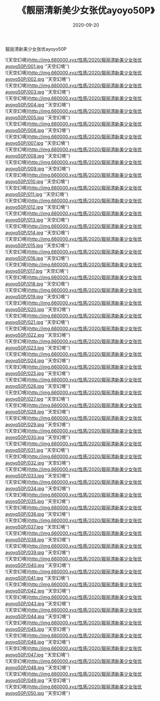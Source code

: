 ﻿---
layout: post
title:  《靓丽清新美少女张优ayoyo50P》
date:   2020-09-20
img: http://img.660000.xyz/性感/2020/靓丽清新美少女张优ayoyo50P/000.jpg
categories: [美女, 性感, 泳衣]
---

靓丽清新美少女张优ayoyo50P



![天空幻境](http://img.660000.xyz/性感/2020/靓丽清新美少女张优ayoyo50P/001.jpg ''天空幻境'') <br>
![天空幻境](http://img.660000.xyz/性感/2020/靓丽清新美少女张优ayoyo50P/002.jpg ''天空幻境'') <br>
![天空幻境](http://img.660000.xyz/性感/2020/靓丽清新美少女张优ayoyo50P/003.jpg ''天空幻境'') <br>
![天空幻境](http://img.660000.xyz/性感/2020/靓丽清新美少女张优ayoyo50P/004.jpg ''天空幻境'') <br>
![天空幻境](http://img.660000.xyz/性感/2020/靓丽清新美少女张优ayoyo50P/005.jpg ''天空幻境'') <br>
![天空幻境](http://img.660000.xyz/性感/2020/靓丽清新美少女张优ayoyo50P/006.jpg ''天空幻境'') <br>
![天空幻境](http://img.660000.xyz/性感/2020/靓丽清新美少女张优ayoyo50P/007.jpg ''天空幻境'') <br>
![天空幻境](http://img.660000.xyz/性感/2020/靓丽清新美少女张优ayoyo50P/008.jpg ''天空幻境'') <br>
![天空幻境](http://img.660000.xyz/性感/2020/靓丽清新美少女张优ayoyo50P/009.jpg ''天空幻境'') <br>
![天空幻境](http://img.660000.xyz/性感/2020/靓丽清新美少女张优ayoyo50P/010.jpg ''天空幻境'') <br>
![天空幻境](http://img.660000.xyz/性感/2020/靓丽清新美少女张优ayoyo50P/011.jpg ''天空幻境'') <br>
![天空幻境](http://img.660000.xyz/性感/2020/靓丽清新美少女张优ayoyo50P/012.jpg ''天空幻境'') <br>
![天空幻境](http://img.660000.xyz/性感/2020/靓丽清新美少女张优ayoyo50P/013.jpg ''天空幻境'') <br>
![天空幻境](http://img.660000.xyz/性感/2020/靓丽清新美少女张优ayoyo50P/014.jpg ''天空幻境'') <br>
![天空幻境](http://img.660000.xyz/性感/2020/靓丽清新美少女张优ayoyo50P/015.jpg ''天空幻境'') <br>
![天空幻境](http://img.660000.xyz/性感/2020/靓丽清新美少女张优ayoyo50P/016.jpg ''天空幻境'') <br>
![天空幻境](http://img.660000.xyz/性感/2020/靓丽清新美少女张优ayoyo50P/017.jpg ''天空幻境'') <br>
![天空幻境](http://img.660000.xyz/性感/2020/靓丽清新美少女张优ayoyo50P/018.jpg ''天空幻境'') <br>
![天空幻境](http://img.660000.xyz/性感/2020/靓丽清新美少女张优ayoyo50P/019.jpg ''天空幻境'') <br>
![天空幻境](http://img.660000.xyz/性感/2020/靓丽清新美少女张优ayoyo50P/020.jpg ''天空幻境'') <br>
![天空幻境](http://img.660000.xyz/性感/2020/靓丽清新美少女张优ayoyo50P/021.jpg ''天空幻境'') <br>
![天空幻境](http://img.660000.xyz/性感/2020/靓丽清新美少女张优ayoyo50P/022.jpg ''天空幻境'') <br>
![天空幻境](http://img.660000.xyz/性感/2020/靓丽清新美少女张优ayoyo50P/023.jpg ''天空幻境'') <br>
![天空幻境](http://img.660000.xyz/性感/2020/靓丽清新美少女张优ayoyo50P/024.jpg ''天空幻境'') <br>
![天空幻境](http://img.660000.xyz/性感/2020/靓丽清新美少女张优ayoyo50P/025.jpg ''天空幻境'') <br>
![天空幻境](http://img.660000.xyz/性感/2020/靓丽清新美少女张优ayoyo50P/026.jpg ''天空幻境'') <br>
![天空幻境](http://img.660000.xyz/性感/2020/靓丽清新美少女张优ayoyo50P/027.jpg ''天空幻境'') <br>
![天空幻境](http://img.660000.xyz/性感/2020/靓丽清新美少女张优ayoyo50P/028.jpg ''天空幻境'') <br>
![天空幻境](http://img.660000.xyz/性感/2020/靓丽清新美少女张优ayoyo50P/029.jpg ''天空幻境'') <br>
![天空幻境](http://img.660000.xyz/性感/2020/靓丽清新美少女张优ayoyo50P/030.jpg ''天空幻境'') <br>
![天空幻境](http://img.660000.xyz/性感/2020/靓丽清新美少女张优ayoyo50P/031.jpg ''天空幻境'') <br>
![天空幻境](http://img.660000.xyz/性感/2020/靓丽清新美少女张优ayoyo50P/032.jpg ''天空幻境'') <br>
![天空幻境](http://img.660000.xyz/性感/2020/靓丽清新美少女张优ayoyo50P/033.jpg ''天空幻境'') <br>
![天空幻境](http://img.660000.xyz/性感/2020/靓丽清新美少女张优ayoyo50P/034.jpg ''天空幻境'') <br>
![天空幻境](http://img.660000.xyz/性感/2020/靓丽清新美少女张优ayoyo50P/035.jpg ''天空幻境'') <br>
![天空幻境](http://img.660000.xyz/性感/2020/靓丽清新美少女张优ayoyo50P/036.jpg ''天空幻境'') <br>
![天空幻境](http://img.660000.xyz/性感/2020/靓丽清新美少女张优ayoyo50P/037.jpg ''天空幻境'') <br>
![天空幻境](http://img.660000.xyz/性感/2020/靓丽清新美少女张优ayoyo50P/038.jpg ''天空幻境'') <br>
![天空幻境](http://img.660000.xyz/性感/2020/靓丽清新美少女张优ayoyo50P/039.jpg ''天空幻境'') <br>
![天空幻境](http://img.660000.xyz/性感/2020/靓丽清新美少女张优ayoyo50P/040.jpg ''天空幻境'') <br>
![天空幻境](http://img.660000.xyz/性感/2020/靓丽清新美少女张优ayoyo50P/041.jpg ''天空幻境'') <br>
![天空幻境](http://img.660000.xyz/性感/2020/靓丽清新美少女张优ayoyo50P/042.jpg ''天空幻境'') <br>
![天空幻境](http://img.660000.xyz/性感/2020/靓丽清新美少女张优ayoyo50P/043.jpg ''天空幻境'') <br>
![天空幻境](http://img.660000.xyz/性感/2020/靓丽清新美少女张优ayoyo50P/044.jpg ''天空幻境'') <br>
![天空幻境](http://img.660000.xyz/性感/2020/靓丽清新美少女张优ayoyo50P/045.jpg ''天空幻境'') <br>
![天空幻境](http://img.660000.xyz/性感/2020/靓丽清新美少女张优ayoyo50P/046.jpg ''天空幻境'') <br>
![天空幻境](http://img.660000.xyz/性感/2020/靓丽清新美少女张优ayoyo50P/047.jpg ''天空幻境'') <br>
![天空幻境](http://img.660000.xyz/性感/2020/靓丽清新美少女张优ayoyo50P/048.jpg ''天空幻境'') <br>
![天空幻境](http://img.660000.xyz/性感/2020/靓丽清新美少女张优ayoyo50P/049.jpg ''天空幻境'') <br>
![天空幻境](http://img.660000.xyz/性感/2020/靓丽清新美少女张优ayoyo50P/050.jpg ''天空幻境'') <br>
